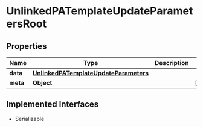 

# UnlinkedPATemplateUpdateParametersRoot


## Properties

Name | Type | Description | Notes
------------ | ------------- | ------------- | -------------
**data** | [**UnlinkedPATemplateUpdateParameters**](UnlinkedPATemplateUpdateParameters.md) |  | 
**meta** | **Object** |  |  [optional]


## Implemented Interfaces

* Serializable


